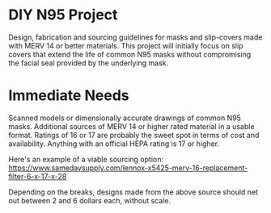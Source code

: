 # DIY N95 Project
Design, fabrication and sourcing guidelines for masks and slip-covers made with MERV 14 or better materials. This project will initially focus on slip covers that extend the life of common N95 masks without compromising the facial seal provided by the underlying mask.

# Immediate Needs
Scanned models or dimensionally accurate drawings of common N95 masks.
Additional sources of MERV 14 or higher rated material in a usable format. Ratings of 16 or 17 are probably the sweet spot in terms of cost and availability. Anything with an official HEPA rating is 17 or higher. 

Here's an example of a viable sourcing option: https://www.samedaysupply.com/lennox-x5425-merv-16-replacement-filter-6-x-17-x-28 

Depending on the breaks, designs made from the above source should net out between 2 and 6 dollars each, without scale.
